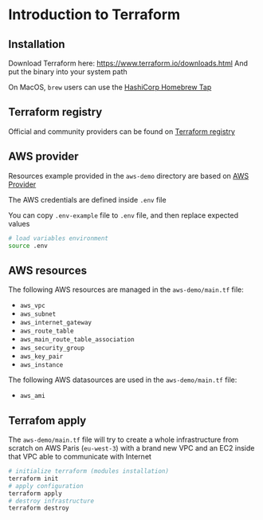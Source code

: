 # Introduction to Terraform

## Installation
Download Terraform here: https://www.terraform.io/downloads.html
And put the binary into your system path

On MacOS, `brew` users can use the [HashiCorp Homebrew Tap](https://github.com/hashicorp/homebrew-tap)

## Terraform registry
Official and community providers can be found on [Terraform registry](https://registry.terraform.io/)

## AWS provider
Resources example provided in the `aws-demo` directory are based on [AWS Provider](https://registry.terraform.io/providers/hashicorp/aws/latest)

The AWS credentials are defined inside `.env` file 

You can copy `.env-example` file to `.env` file, and then replace expected values
```sh
# load variables environment
source .env
```

## AWS resources
The following AWS resources are managed in the `aws-demo/main.tf` file:
* `aws_vpc`
* `aws_subnet`
* `aws_internet_gateway`
* `aws_route_table`
* `aws_main_route_table_association`
* `aws_security_group`
* `aws_key_pair`
* `aws_instance`

The following AWS datasources are used in the `aws-demo/main.tf` file:
* `aws_ami`

## Terrafom apply
The `aws-demo/main.tf` file will try to create a whole infrastructure from scratch on AWS Paris (`eu-west-3`) with a brand new VPC and an EC2 inside that VPC able to communicate with Internet
```sh
# initialize terraform (modules installation)
terraform init
# apply configuration
terraform apply
# destroy infrastructure
terraform destroy
```